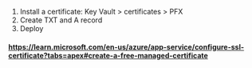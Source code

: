 1. Install a certificate: Key Vault > certificates > PFX
2. Create TXT and A record
3. Deploy

#### https://learn.microsoft.com/en-us/azure/app-service/configure-ssl-certificate?tabs=apex#create-a-free-managed-certificate
